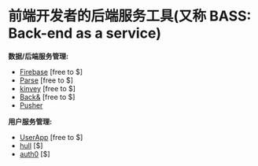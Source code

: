 # 前端开发者的后端服务工具(又称 BASS: Back-end as a service)


**数据/后端服务管理:**

* [Firebase](c-users-fuguo-appdata-local-temp-gitbook2lark-153a3022d07bea00fb) [free to $]
* [Parse](https://www.parse.com/) [free to $]
* [kinvey](http://www.kinvey.com/) [free to $]
* [Back&](https://www.backand.com/) [free to $]
* [Pusher](https://pusher.com/)

**用户服务管理:**

* [UserApp](https://www.userapp.io/) [free to $]
* [hull](http://www.hull.io/) [$]
* [auth0](https://auth0.com) [$]
